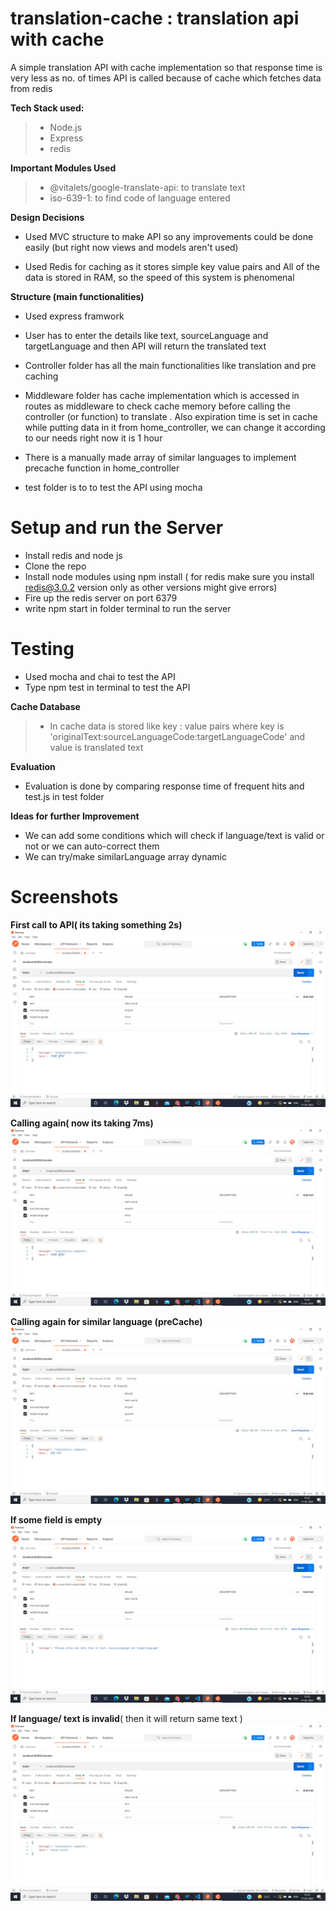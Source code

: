 # translation-cache : translation api with cache

A simple translation API with cache implementation so that response time is very less as no. of times API is called because of cache which fetches data from redis 

**Tech Stack used:**
>* Node.js
>* Express
>* redis



**Important Modules Used**
>* @vitalets/google-translate-api: to translate text
>* iso-639-1: to find code of language entered


**Design Decisions**
* Used MVC structure to make API so any improvements could be done easily (but right now views and models aren't used)

* Used Redis for caching as it stores simple key value pairs and All of the data is stored in RAM, so the speed of this system is phenomenal 

**Structure (main functionalities)**
* Used express framwork

* User has to enter the details like text, sourceLanguage and targetLanguage and then API will return the translated text

* Controller folder has all the main functionalities like translation and pre caching

* Middleware folder has cache implementation which is accessed in routes as middleware to check cache memory before calling the controller (or function) to translate . Also expiration time is set in cache while putting data in it from home_controller, we can change it according to our needs right now it is 1 hour 

* There is a manually made array of similar languages to implement precache function in home_controller 

* test folder is to to test the API using mocha 


# Setup and run the Server
* Install redis and node js
* Clone the repo
* Install node modules using npm install ( for redis make sure you install redis@3.0.2 version only as other versions might give errors)
* Fire up the redis server on port 6379
* write npm start in folder terminal to run the server 

# Testing
* Used mocha and chai to test the API
* Type npm test in terminal to test the API

**Cache Database**
>* In cache data is stored like key : value pairs where key is 'originalText:sourceLanguageCode:targetLanguageCode'
and value is translated text

**Evaluation**
* Evaluation is done by comparing response time of frequent hits and test.js in test folder

**Ideas for further Improvement**
* We can add some conditions which will check if language/text is valid or not or we can auto-correct them 
* We can try/make similarLanguage array dynamic 

# Screenshots

**First call to API( its taking something 2s)**
![eng to hindi text](assets\screenshots\2022-02-11.png "Title")

**Calling again( now its taking 7ms)**
![eng to hindi text](assets\screenshots\2022-02-11(3).png "Title")

**Calling again for similar language (preCache)**
![eng to gujarati text](assets\screenshots\2022-02-11(4).png "Title")

**If some field is empty**
![empty text](assets\screenshots\2022-02-11(5).png "Title")

**If language/ text is invalid**( then it will return same text )
![eng to gujarati text](assets\screenshots\2022-02-11(6).png "Title")

